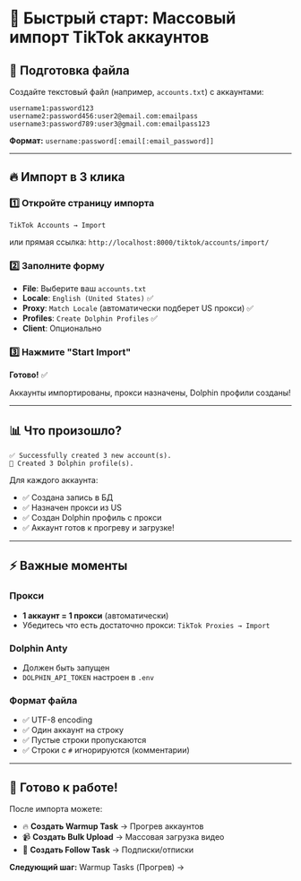 # 🚀 Быстрый старт: Массовый импорт TikTok аккаунтов

## 📝 Подготовка файла

Создайте текстовый файл (например, `accounts.txt`) с аккаунтами:

```
username1:password123
username2:password456:user2@email.com:emailpass
username3:password789:user3@gmail.com:emailpass123
```

**Формат:** `username:password[:email[:email_password]]`

---

## 🔥 Импорт в 3 клика

### 1️⃣ Откройте страницу импорта
```
TikTok Accounts → Import
```
или прямая ссылка: `http://localhost:8000/tiktok/accounts/import/`

### 2️⃣ Заполните форму
- **File**: Выберите ваш `accounts.txt`
- **Locale**: `English (United States)` ✅
- **Proxy**: `Match Locale` (автоматически подберет US прокси) ✅
- **Profiles**: `Create Dolphin Profiles` ✅
- **Client**: Опционально

### 3️⃣ Нажмите "Start Import"

**Готово!** ✅ 

Аккаунты импортированы, прокси назначены, Dolphin профили созданы!

---

## 📊 Что произошло?

```
✅ Successfully created 3 new account(s).
🐬 Created 3 Dolphin profile(s).
```

Для каждого аккаунта:
- ✅ Создана запись в БД
- ✅ Назначен прокси из US
- ✅ Создан Dolphin профиль с прокси
- ✅ Аккаунт готов к прогреву и загрузке!

---

## ⚡ Важные моменты

### Прокси
- **1 аккаунт = 1 прокси** (автоматически)
- Убедитесь что есть достаточно прокси: `TikTok Proxies → Import`

### Dolphin Anty
- Должен быть запущен
- `DOLPHIN_API_TOKEN` настроен в `.env`

### Формат файла
- ✅ UTF-8 encoding
- ✅ Один аккаунт на строку
- ✅ Пустые строки пропускаются
- ✅ Строки с `#` игнорируются (комментарии)

---

## 🎯 Готово к работе!

После импорта можете:
- 🔥 **Создать Warmup Task** → Прогрев аккаунтов
- 📹 **Создать Bulk Upload** → Массовая загрузка видео
- 👥 **Создать Follow Task** → Подписки/отписки

**Следующий шаг:** Warmup Tasks (Прогрев) →


